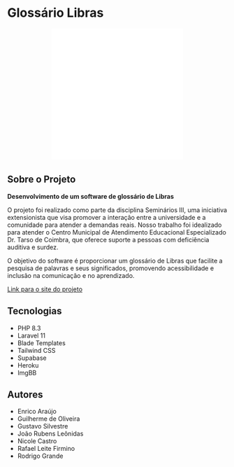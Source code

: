 # Glossário Libras

<div align="center">  
    <img width="300px" height="300px" src="/imgs/logo-glossario-libras-540.png"/>
</div>

## Sobre o Projeto
**Desenvolvimento de um software de glossário de Libras**

O projeto foi realizado como parte da disciplina Seminários III, uma iniciativa extensionista que visa promover a interação entre a universidade e a comunidade para atender a demandas reais. Nosso trabalho foi idealizado para atender o Centro Municipal de Atendimento Educacional Especializado Dr. Tarso de Coimbra, que oferece suporte a pessoas com deficiência auditiva e surdez.

O objetivo do software é proporcionar um glossário de Libras que facilite a pesquisa de palavras e seus significados, promovendo acessibilidade e inclusão na comunicação e no aprendizado.

[Link para o site do projeto](https://glossario-libras-01ecf9e7ace1.herokuapp.com)


## Tecnologias
- PHP 8.3
- Laravel 11
- Blade Templates
- Tailwind CSS
- Supabase
- Heroku
- ImgBB


## Autores
- Enrico Araújo
- Guilherme de Oliveira
- Gustavo Silvestre
- João Rubens Leônidas
- Nicole Castro
- Rafael Leite Firmino
- Rodrigo Grande
